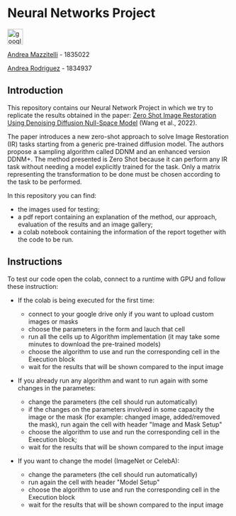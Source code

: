 # Neural Networks Project

<a href="https://colab.research.google.com/drive/1FGNRza91UraR57K0O89zJTVyF6FvWtJq"><img src="https://colab.research.google.com/assets/colab-badge.svg" alt="google colab logo" height=35px></a>

[Andrea Mazzitelli](https://www.linkedin.com/in/andrea-mazzitelli/) - 1835022

[Andrea Rodriguez](https://www.linkedin.com/in/andrea-rod/) - 1834937

## Introduction
This repository contains our Neural Network Project in which we try to replicate the results obtained in the paper: [Zero Shot Image Restoration Using Denoising Diffusion Null-Space Model](https://arxiv.org/pdf/2212.00490.pdf) (Wang et al., 2022).

The paper introduces a new zero-shot approach to solve Image Restoration (IR) tasks starting from a generic pre-trained diffusion model. The authors propose a sampling algorithm called DDNM and an enhanced version DDNM+.
The method presented is Zero Shot because it can perform any IR task without needing a model explicitly trained for the task. Only a matrix representing the transformation to be done must be chosen according to the task to be performed.

In this repository you can find:
- the images used for testing;
- a pdf report containing an explanation of the method, our approach, evaluation of the results and an image gallery;
- a colab notebook containing the information of the report together with the code to be run.

## Instructions

To test our code open the colab, connect to a runtime with GPU and follow these instruction:

- If the colab is being executed for the first time:
  - connect to your google drive only if you want to upload custom images or masks
  - choose the parameters in the form and lauch that cell
  - run all the cells up to Algorithm implementation (it may take some minutes to download the pre-trained models)
  - choose the algorithm to use and run the corresponding cell in the Execution block
  - wait for the results that will be shown compared to the input image

- If you already run any algorithm and want to run again with some changes in the parametes:
  - change the parameters (the cell should run automatically)
  - if the changes on the parameters involved in some capacity the image or the mask (for example: changed image, added/removed the mask), run again the cell with header "Image and Mask Setup"
  - choose the algorithm to use and run the corresponding cell in the Execution block;
  - wait for the results that will be shown compared to the input image

- If you want to change the model (ImageNet or CelebA):
  - change the parameters (the cell should run automatically)
  - run again the cell with header "Model Setup"
  - choose the algorithm to use and run the corresponding cell in the Execution block
  - wait for the results that will be shown compared to the input image
